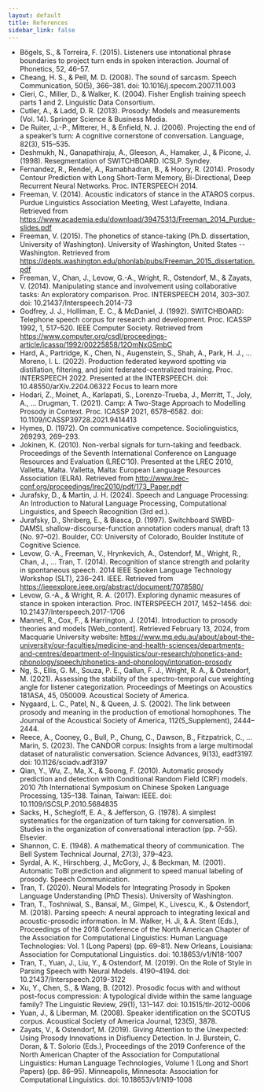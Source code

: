 ```yaml
---
layout: default
title: References
sidebar_link: false
---
```


- Bögels, S., & Torreira, F. (2015). Listeners use intonational phrase boundaries to project turn ends in spoken interaction. Journal of Phonetics, 52, 46–57.
- Cheang, H. S., & Pell, M. D. (2008). The sound of sarcasm. Speech Communication, 50(5), 366–381. doi: 10.1016/j.specom.2007.11.003
- Cieri, C., Miller, D., & Walker, K. (2004). Fisher English training speech parts 1 and 2. Linguistic Data Consortium.
- Cutler, A., & Ladd, D. R. (2013). Prosody: Models and measurements (Vol. 14). Springer Science & Business Media.
- De Ruiter, J.-P., Mitterer, H., & Enfield, N. J. (2006). Projecting the end of a speaker’s turn: A cognitive cornerstone of conversation. Language, 82(3), 515–535.
- Deshmukh, N., Ganapathiraju, A., Gleeson, A., Hamaker, J., & Picone, J. (1998). Resegmentation of SWITCHBOARD. ICSLP. Syndey.
- Fernandez, R., Rendel, A., Ramabhadran, B., & Hoory, R. (2014). Prosody Contour Prediction with Long Short-Term Memory, Bi-Directional, Deep Recurrent Neural Networks. Proc. INTERSPEECH 2014.
- Freeman, V. (2014). Acoustic indicators of stance in the ATAROS corpus. Purdue Linguistics Association Meeting, West Lafayette, Indiana. Retrieved from https://www.academia.edu/download/39475313/Freeman_2014_Purdue-slides.pdf
- Freeman, V. (2015). The phonetics of stance-taking (Ph.D. dissertation, University of Washington). University of Washington, United States -- Washington. Retrieved from https://depts.washington.edu/phonlab/pubs/Freeman_2015_dissertation.pdf
- Freeman, V., Chan, J., Levow, G.-A., Wright, R., Ostendorf, M., & Zayats, V. (2014). Manipulating stance and involvement using collaborative tasks: An exploratory comparison. Proc. INTERSPEECH 2014, 303–307. doi: 10.21437/Interspeech.2014-73
- Godfrey, J. J., Holliman, E. C., & McDaniel, J. (1992). SWITCHBOARD: Telephone speech corpus for research and development. Proc. ICASSP 1992, 1, 517–520. IEEE Computer Society. Retrieved from https://www.computer.org/csdl/proceedings-article/icassp/1992/00225858/12OmNxGSmbC
- Hard, A., Partridge, K., Chen, N., Augenstein, S., Shah, A., Park, H. J., … Moreno, I. L. (2022). Production federated keyword spotting via distillation, filtering, and joint federated-centralized training. Proc. INTERSPEECH 2022. Presented at the INTERSPEECH. doi: 10.48550/arXiv.2204.06322 Focus to learn more
- Hodari, Z., Moinet, A., Karlapati, S., Lorenzo-Trueba, J., Merritt, T., Joly, A., … Drugman, T. (2021). Camp: A Two-Stage Approach to Modelling Prosody in Context. Proc. ICASSP 2021, 6578–6582. doi: 10.1109/ICASSP39728.2021.9414413
- Hymes, D. (1972). On communicative competence. Sociolinguistics, 269293, 269–293.
- Jokinen, K. (2010). Non-verbal signals for turn-taking and feedback. Proceedings of the Seventh International Conference on Language Resources and Evaluation (LREC’10). Presented at the LREC 2010, Valletta, Malta. Valletta, Malta: European Language Resources Association (ELRA). Retrieved from http://www.lrec-conf.org/proceedings/lrec2010/pdf/173_Paper.pdf
- Jurafsky, D., & Martin, J. H. (2024). Speech and Language Processing: An Introduction to Natural Language Processing, Computational Linguistics, and Speech Recognition (3rd ed.).
- Jurafsky, D., Shriberg, E., & Biasca, D. (1997). Switchboard SWBD-DAMSL shallow-discourse-function annotation coders manual, draft 13 (No. 97–02). Boulder, CO: University of Colorado, Boulder Institute of Cognitive Science.
- Levow, G.-A., Freeman, V., Hrynkevich, A., Ostendorf, M., Wright, R., Chan, J., … Tran, T. (2014). Recognition of stance strength and polarity in spontaneous speech. 2014 IEEE Spoken Language Technology Workshop (SLT), 236–241. IEEE. Retrieved from https://ieeexplore.ieee.org/abstract/document/7078580/
- Levow, G.-A., & Wright, R. A. (2017). Exploring dynamic measures of stance in spoken interaction. Proc. INTERSPEECH 2017, 1452–1456. doi: 10.21437/Interspeech.2017-1706
- Mannel, R., Cox, F., & Harrington, J. (2014). Introduction to prosody theories and models [Web_content]. Retrieved February 13, 2024, from Macquarie University website: https://www.mq.edu.au/about/about-the-university/our-faculties/medicine-and-health-sciences/departments-and-centres/department-of-linguistics/our-research/phonetics-and-phonology/speech/phonetics-and-phonology/intonation-prosody
- Ng, S., Ellis, G. M., Souza, P. E., Gallun, F. J., Wright, R. A., & Ostendorf, M. (2021). Assessing the stability of the spectro-temporal cue weighting angle for listener categorization. Proceedings of Meetings on Acoustics 181ASA, 45, 050009. Acoustical Society of America.
- Nygaard, L. C., Patel, N., & Queen, J. S. (2002). The link between prosody and meaning in the production of emotional homophones. The Journal of the Acoustical Society of America, 112(5_Supplement), 2444–2444.
- Reece, A., Cooney, G., Bull, P., Chung, C., Dawson, B., Fitzpatrick, C., … Marin, S. (2023). The CANDOR corpus: Insights from a large multimodal dataset of naturalistic conversation. Science Advances, 9(13), eadf3197. doi: 10.1126/sciadv.adf3197
- Qian, Y., Wu, Z., Ma, X., & Soong, F. (2010). Automatic prosody prediction and detection with Conditional Random Field (CRF) models. 2010 7th International Symposium on Chinese Spoken Language Processing, 135–138. Tainan, Taiwan: IEEE. doi: 10.1109/ISCSLP.2010.5684835
- Sacks, H., Schegloff, E. A., & Jefferson, G. (1978). A simplest systematics for the organization of turn taking for conversation. In Studies in the organization of conversational interaction (pp. 7–55). Elsevier.
- Shannon, C. E. (1948). A mathematical theory of communication. The Bell System Technical Journal, 27(3), 379–423.
- Syrdal, A. K., Hirschberg, J., McGory, J., & Beckman, M. (2001). Automatic ToBI prediction and alignment to speed manual labeling of prosody. Speech Communication.
- Tran, T. (2020). Neural Models for Integrating Prosody in Spoken Language Understanding (PhD Thesis). University of Washington.
- Tran, T., Toshniwal, S., Bansal, M., Gimpel, K., Livescu, K., & Ostendorf, M. (2018). Parsing speech: A neural approach to integrating lexical and acoustic-prosodic information. In M. Walker, H. Ji, & A. Stent (Eds.), Proceedings of the 2018 Conference of the North American Chapter of the Association for Computational Linguistics: Human Language Technologies: Vol. 1 (Long Papers) (pp. 69–81). New Orleans, Louisiana: Association for Computational Linguistics. doi: 10.18653/v1/N18-1007
- Tran, T., Yuan, J., Liu, Y., & Ostendorf, M. (2019). On the Role of Style in Parsing Speech with Neural Models. 4190–4194. doi: 10.21437/Interspeech.2019-3122
- Xu, Y., Chen, S., & Wang, B. (2012). Prosodic focus with and without post-focus compression: A typological divide within the same language family? The Linguistic Review, 29(1), 131–147. doi: 10.1515/tlr-2012-0006
- Yuan, J., & Liberman, M. (2008). Speaker identification on the SCOTUS corpus. Acoustical Society of America Journal, 123(5), 3878.
- Zayats, V., & Ostendorf, M. (2019). Giving Attention to the Unexpected: Using Prosody Innovations in Disfluency Detection. In J. Burstein, C. Doran, & T. Solorio (Eds.), Proceedings of the 2019 Conference of the North American Chapter of the Association for Computational Linguistics: Human Language Technologies, Volume 1 (Long and Short Papers) (pp. 86–95). Minneapolis, Minnesota: Association for Computational Linguistics. doi: 10.18653/v1/N19-1008


